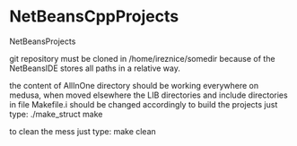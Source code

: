 NetBeansCppProjects
===================

NetBeansProjects

git repository must be cloned in /home/ireznice/somedir
because of the NetBeansIDE stores all paths in a relative way.

the content of AllInOne directory should be working everywhere on medusa, 
when moved elsewhere the LIB directories and include directories in file Makefile.i should be changed accordingly
to build the projects just type:
./make_struct
make

to clean the mess just type: 
make clean

